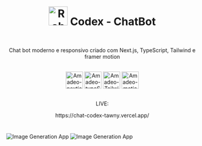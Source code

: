 <h1 align="center"><img src="https://raw.githubusercontent.com/Tarikul-Islam-Anik/Animated-Fluent-Emojis/master/Emojis/Smilies/Robot.png" alt="Robot" width="50" height="50" />  Codex - ChatBot</h1>


</br>
<p align="center">Chat bot moderno e responsivo criado com Next.js, TypeScript, Tailwind e framer motion</p>

</br>
 <div style="display: inline_block" align="center" marging-right='8px'>
 <img align="center" alt="Amadeo-nextjs" height="45" width="45" src="https://github.com/Amadeo-Frontend/devicon/blob/master/icons/nextjs/nextjs-original.svg">
     <img align="center" alt="Amadeo-typeScript" height="45" width="45" src="https://github.com/Amadeo-Frontend/devicon/blob/master/icons/typescript/typescript-original.svg">
     <img align="center" alt="Amadeo-Tailwindcss" height="45" widith="45" src="https://github.com/Amadeo-Frontend/devicon/blob/master/icons/tailwindcss/tailwindcss-plain.svg">
  <img align="center" alt="Amadeo-motion" height="45" widith="45" src="https://avatars.githubusercontent.com/u/42876?v=4">
  </div>
  </br>

 <div align="center">
 <p align="center">LIVE:</p>
https://chat-codex-tawny.vercel.app/
 </div>
 
#

![Image Generation App](https://github.com/Amadeo-Frontend/images_sites/blob/main/codex.png)
![Image Generation App](https://github.com/Amadeo-Frontend/images_sites/blob/main/codex1.png)


